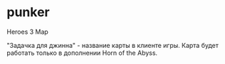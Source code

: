 # punker
Heroes 3 Map

"Задачка для джинна" - название карты в клиенте игры. Карта будет работать только в дополнении Horn of the Abyss.
